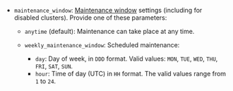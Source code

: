 * `maintenance_window`: [Maintenance window](../../../managed-mysql/concepts/maintenance.md) settings (including for disabled clusters). Provide one of these parameters:

  * `anytime` (default): Maintenance can take place at any time.
  * `weekly_maintenance_window`: Scheduled maintenance:

    * `day`: Day of week, in `DDD` format. Valid values: `MON`, `TUE`, `WED`, `THU`, `FRI`, `SAT`, `SUN`.
    * `hour`: Time of day (UTC) in `HH` format. The valid values range from `1` to `24`.